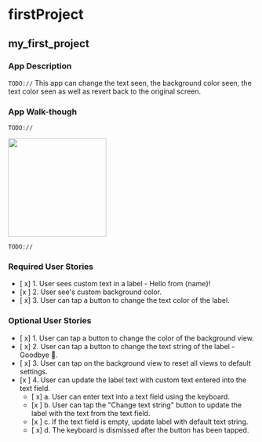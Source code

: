 # firstProject
## my_first_project

### App Description
`TODO://` This app can change the text seen, the background color seen, the text color seen as well as revert back to the original screen. 

### App Walk-though
`TODO://` 

<img src="http://g.recordit.co/eR3O1NzDbG.gif" width=200><br>

`TODO://` 

### Required User Stories
- [ x] 1. User sees custom text in a label - Hello from {name}!
- [x ] 2. User see's custom background color.
- [ x] 3. User can tap a button to change the text color of the label.

### Optional User Stories
- [ x] 1. User can tap a button to change the color of the background view.
- [ x] 2. User can tap a button to change the text string of the label - Goodbye 👋.
- [ x] 3. User can tap on the background view to reset all views to default settings.
- [x ] 4. User can update the label text with custom text entered into the text field.
   - [ x] a. User can enter text into a text field using the keyboard.
   - [x ] b. User can tap the "Change text string" button to update the label with the text from the text field.
   - [x ] c. If the text field is empty, update label with default text string.
   - [ x] d. The keyboard is dismissed after the button has been tapped.
